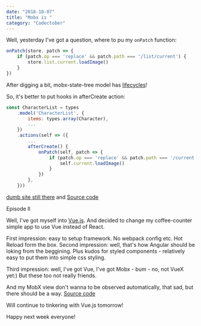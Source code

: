 ```yaml
---
date: "2018-10-07"
title: "Mobx is "
category: "Codectober"
---
```


Well, yesterday I've got a question, where to pu my `onPatch` function:

```javascript
onPatch(store, patch => {
	if (patch.op === 'replace' && patch.path === '/list/current') {
		store.list.current.loadImage()
	}
})
```

After digging a bit, mobx-state-tree model has [lifecycles](https://github.com/mobxjs/mobx-state-tree#lifecycle-hooks-for-typesmodel)!

So, it's better to put hooks in afterCreate action:

```javascript
const CharacterList = types
	.model('CharacterList', {
		items: types.array(Character),
		...
	})
	.actions(self => ({
		...
		afterCreate() {
			onPatch(self, patch => {
				if (patch.op === 'replace' && patch.path === '/current') {
					self.current.loadImage()
				}
			})
		},
	}))
```

[dumb site still there](https://unruffled-nobel-eebf7f.netlify.com/) and [Source code](https://github.com/dmitrybirin/swapiti)


Episode II

Well, I've got myself into [Vue.js](https://vuejs.org/).
And decided to change my coffee-counter simple app to use Vue instead of React.

First impression: easy to setup framework. No webpack config etc. Hot Reload form the box.
Second impression: well, that's how Angular should be loking from the beggining.
Plus kudos for styled components - relatively easy to put them into simple css styling.

Third impression: well, I've got Vue, I've got Mobx - bum - no, not VueX yet:) 
But these too not really friends.

And my MobX view don't wanna to be observed automatically, that sad, but there should be a way.
[Source code](https://github.com/dmitrybirin/coffee-counter/tree/vue)

Will continue to tinkering with Vue.js tomorrow!

Happy next week everyone!


